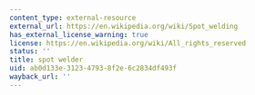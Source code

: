 ```yaml
---
content_type: external-resource
external_url: https://en.wikipedia.org/wiki/Spot_welding
has_external_license_warning: true
license: https://en.wikipedia.org/wiki/All_rights_reserved
status: ''
title: spot welder
uid: ab0d133e-3123-4793-8f2e-6c2834df493f
wayback_url: ''
---
```

